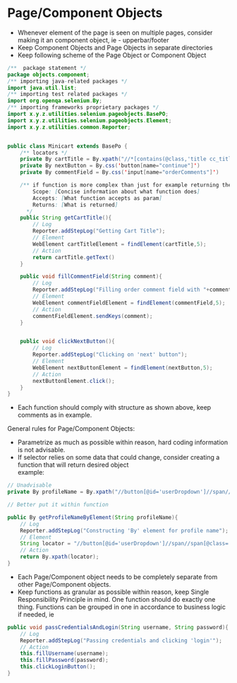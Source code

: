 # Page/Component Objects

- Whenever element of the page is seen on multiple pages, consider making it an component object, ie - upperbar/footer 
- Keep Component Objects and Page Objects in separate directories
- Keep following scheme of the Page Object or Component Object

```java
/**  package statement */
package objects.component;
/** importing java-related packages */
import java.util.list;
/** importing test related packages */
import org.openqa.selenium.By;
/** importing frameworks proprietary packages */
import x.y.z.utilities.selenium.pageobjects.BasePO;
import x.y.z.utilities.selenium.pageobjects.Element;
import x.y.z.utilities.common.Reporter;


public class Minicart extends BasePo {
    /** locators */
	private By cartTitle = By.xpath("//*[contains(@class,'title cc_title')]");
    private By nextButton = By.css('button[name="continue"]')
    private By commentField = By.css('input[name="orderComments"]')

    /** if function is more complex than just for example returning the text or clicking an simple button, add comment with following scheme:
        Scope: [Concise information about what function does]
        Accepts: [What function accepts as param]
        Returns: [What is returned]
      */
    public String getCartTitle(){
        // Log 
        Reporter.addStepLog("Getting Cart Title");
        // Element
        WebElement cartTitleElement = findElement(cartTitle,5);
        // Action 
        return cartTitle.getText()
    }

    public void fillCommentField(String comment){
        // Log
        Reporter.addStepLog("Filling order comment field with "+comment);
        // Element
        WebElement commentFieldElement = findElement(commentField,5);
        // Action
        commentFieldElement.sendKeys(comment);
    }


    public void clickNextButton(){
        // Log
        Reporter.addStepLog("Clicking on 'next' button");
        // Element
        WebElement nextButtonElement = findElement(nextButton,5);
        // Action
        nextButtonElement.click();
    }
}
```

- Each function should comply with structure as shown above, keep comments as in example.  
  
General rules for Page/Component Objects:
- Parametrize as much as possible within reason, hard coding information is not advisable.
- If selector relies on some data that could change, consider creating a function that will return desired object  
example:
```java
// Unadvisable
private By profileName = By.xpath("//button[@id='userDropdown']//span//span[@class='invitation'][contains(text(),'Magda')]");

// Better put it within function

public By getProfileNameByElement(String profileName){
    // Log
    Reporter.addStepLog("Constructing 'By' element for profile name");
    // Element
    String locator = "//button[@id='userDropdown']//span//span[@class='invitation'][contains(text(),'" + profileName + "')]";
    // Action
    return By.xpath(locator);
}
```
- Each Page/Component object needs to be completely separate from other Page/Component objects.
- Keep functions as granular as possible within reason, keep Single Responsibility Principle in mind. One function should do exactly one thing. Functions can be grouped in one in accordance to business logic if needed, ie 


```java
public void passCredentialsAndLogin(String username, String password){
    // Log
    Reporter.addStepLog("Passing credentials and clicking 'login'");
    // Action
    this.fillUsername(username);
    this.fillPassword(password);
    this.clickLoginButton();
}  
```

